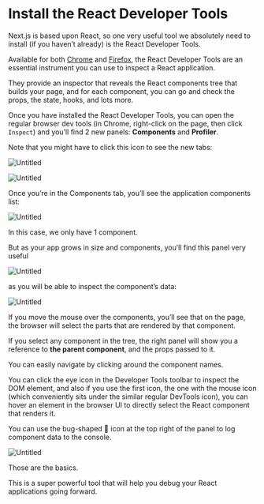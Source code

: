 # Install the React Developer Tools

Next.js is based upon React, so one very useful tool we absolutely need to install (if you haven’t already) is the React Developer Tools.

Available for both [Chrome](https://chrome.google.com/webstore/detail/react-developer-tools/fmkadmapgofadopljbjfkapdkoienihi?hl=en) and [Firefox](https://addons.mozilla.org/en-US/firefox/addon/react-devtools/), the React Developer Tools are an essential instrument you can use to inspect a React application.

They provide an inspector that reveals the React components tree that builds your page, and for each component, you can go and check the props, the state, hooks, and lots more.

Once you have installed the React Developer Tools, you can open the regular browser dev tools (in Chrome, right-click on the page, then click `Inspect`) and you’ll find 2 new panels: **Components** and **Profiler**.

Note that you might have to click this icon to see the new tabs:

![Untitled](https://thevalleyofcode.com/images/lessons/react/install-the-react-developer-tools/Untitled.png)

![Untitled](https://thevalleyofcode.com/images/lessons/react/install-the-react-developer-tools/Untitled%201.png)

Once you’re in the Components tab, you’ll see the application components list:

![Untitled](https://thevalleyofcode.com/images/lessons/react/install-the-react-developer-tools/Untitled%202.png)

In this case, we only have 1 component.

But as your app grows in size and components, you’ll find this panel very useful

![Untitled](https://thevalleyofcode.com/images/lessons/react/install-the-react-developer-tools/Untitled%203.png)

as you will be able to inspect the component’s data:

![Untitled](https://thevalleyofcode.com/images/lessons/react/install-the-react-developer-tools/Untitled%204.png)

If you move the mouse over the components, you’ll see that on the page, the browser will select the parts that are rendered by that component.

If you select any component in the tree, the right panel will show you a reference to **the parent component**, and the props passed to it.

You can easily navigate by clicking around the component names.

You can click the eye icon in the Developer Tools toolbar to inspect the DOM element, and also if you use the first icon, the one with the mouse icon (which conveniently sits under the similar regular DevTools icon), you can hover an element in the browser UI to directly select the React component that renders it.

You can use the bug-shaped 🐞 icon at the top right of the panel to log component data to the console.

![Untitled](https://thevalleyofcode.com/images/lessons/react/install-the-react-developer-tools/Untitled%205.png)

Those are the basics.

This is a super powerful tool that will help you debug your React applications going forward.
